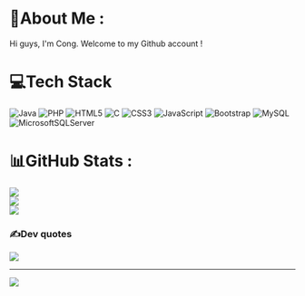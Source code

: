 # 💫About Me :
Hi guys, I'm Cong. Welcome to my Github account !
# 💻Tech Stack
![Java](https://img.shields.io/badge/java-%23ED8B00.svg?style=for-the-badge&logo=java&logoColor=white) ![PHP](https://img.shields.io/badge/php-%23777BB4.svg?style=for-the-badge&logo=php&logoColor=white) ![HTML5](https://img.shields.io/badge/html5-%23E34F26.svg?style=for-the-badge&logo=html5&logoColor=white) ![C](https://img.shields.io/badge/c-%2300599C.svg?style=for-the-badge&logo=c&logoColor=white) ![CSS3](https://img.shields.io/badge/css3-%231572B6.svg?style=for-the-badge&logo=css3&logoColor=white) ![JavaScript](https://img.shields.io/badge/javascript-%23323330.svg?style=for-the-badge&logo=javascript&logoColor=%23F7DF1E) ![Bootstrap](https://img.shields.io/badge/bootstrap-%23563D7C.svg?style=for-the-badge&logo=bootstrap&logoColor=white) ![MySQL](https://img.shields.io/badge/mysql-%2300f.svg?style=for-the-badge&logo=mysql&logoColor=white) ![MicrosoftSQLServer](https://img.shields.io/badge/Microsoft%20SQL%20Sever-CC2927?style=for-the-badge&logo=microsoft%20sql%20server&logoColor=white) 
# 📊GitHub Stats :
![](https://github-readme-stats.vercel.app/api?username=vtc109&theme=default&hide_border=false&include_all_commits=true&count_private=false)<br/>
![](https://github-readme-streak-stats.herokuapp.com/?user=vtc109&theme=default&hide_border=false)<br/>
![](https://github-readme-stats.vercel.app/api/top-langs/?username=vtc109&theme=default&hide_border=false&include_all_commits=true&count_private=false&layout=compact)

### ✍️Dev quotes
![](https://quotes-github-readme.vercel.app/api?type=horizontal&theme=light)

---
[![](https://visitcount.itsvg.in/api?id=vtc109&icon=0&color=0)](https://visitcount.itsvg.in)



